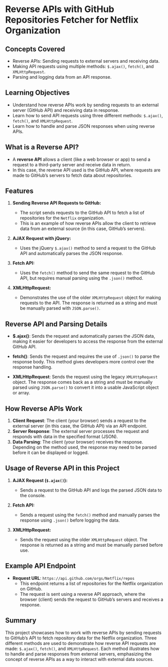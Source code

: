 # Reverse APIs with GitHub Repositories Fetcher for Netflix Organization

## Concepts Covered

- Reverse APIs: Sending requests to external servers and receiving data.
- Making API requests using multiple methods: `$.ajax()`, `fetch()`, and `XMLHttpRequest`.
- Parsing and logging data from an API response.

## Learning Objectives

- Understand how reverse APIs work by sending requests to an external server (GitHub API) and receiving data in response.
- Learn how to send API requests using three different methods: `$.ajax()`, `fetch()`, and `XMLHttpRequest`.
- Learn how to handle and parse JSON responses when using reverse APIs.

## What is a Reverse API?

- A **reverse API** allows a client (like a web browser or app) to send a request to a third-party server and receive data in return.
- In this case, the reverse API used is the GitHub API, where requests are made to GitHub’s servers to fetch data about repositories.

## Features

1. **Sending Reverse API Requests to GitHub:**

   - The script sends requests to the GitHub API to fetch a list of repositories for the `Netflix` organization.
   - This is an example of how reverse APIs allow the client to retrieve data from an external source (in this case, GitHub’s servers).

2. **AJAX Request with jQuery:**
   - Uses the jQuery `$.ajax()` method to send a request to the GitHub API and automatically parses the JSON response.
3. **Fetch API:**

   - Uses the `fetch()` method to send the same request to the GitHub API, but requires manual parsing using the `.json()` method.

4. **XMLHttpRequest:**
   - Demonstrates the use of the older `XMLHttpRequest` object for making requests to the API. The response is returned as a string and must be manually parsed with `JSON.parse()`.

## Reverse API and Parsing Details

- **$.ajax()**: Sends the request and automatically parses the JSON data, making it easier for developers to access the response from the external GitHub API.
- **fetch()**: Sends the request and requires the use of `.json()` to parse the response body. This method gives developers more control over the response handling.

- **XMLHttpRequest**: Sends the request using the legacy `XMLHttpRequest` object. The response comes back as a string and must be manually parsed using `JSON.parse()` to convert it into a usable JavaScript object or array.

## How Reverse APIs Work

1. **Client Request**: The client (your browser) sends a request to the external server (in this case, the GitHub API) via an API endpoint.
2. **Server Response**: The external server processes the request and responds with data in the specified format (JSON).
3. **Data Parsing**: The client (your browser) receives the response. Depending on the method used, the response may need to be parsed before it can be displayed or logged.

## Usage of Reverse API in this Project

1. **AJAX Request (`$.ajax()`):**

   - Sends a request to the GitHub API and logs the parsed JSON data to the console.

2. **Fetch API:**

   - Sends a request using the `fetch()` method and manually parses the response using `.json()` before logging the data.

3. **XMLHttpRequest:**
   - Sends the request using the older `XMLHttpRequest` object. The response is returned as a string and must be manually parsed before use.

## Example API Endpoint

- **Request URL**: `https://api.github.com/orgs/Netflix/repos`
  - This endpoint returns a list of repositories for the Netflix organization on GitHub.
  - The request is sent using a reverse API approach, where the browser (client) sends the request to GitHub’s servers and receives a response.

## Summary

This project showcases how to work with reverse APIs by sending requests to GitHub’s API to fetch repository data for the Netflix organization. Three different methods are used to demonstrate how reverse API requests are made: `$.ajax()`, `fetch()`, and `XMLHttpRequest`. Each method illustrates how to handle and parse responses from external servers, emphasizing the concept of reverse APIs as a way to interact with external data sources.
